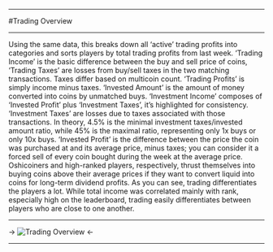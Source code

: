 ***
#Trading Overview
***
Using the same data, this breaks down all ‘active’ trading profits into categories and sorts players by total trading profits from last week.
‘Trading Income’ is the basic difference between the buy and sell price of coins, ‘Trading Taxes’ are losses from buy/sell taxes in the two matching transactions. Taxes differ based on multicoin count. ‘Trading Profits’ is simply income minus taxes.
‘Invested Amount’ is the amount of money converted into coins by unmatched buys. ‘Investment Income’ composes of ‘Invested Profit’ plus ‘Investment Taxes’, it’s highlighted for consistency. ‘Investment Taxes’ are losses due to taxes associated with those transactions. In theory, 4.5% is the minimal investment taxes/invested amount ratio, while 45% is the maximal ratio, representing only 1x buys or only 10x buys. ‘Invested Profit’ is the difference between the price the coin was purchased at and its average price, minus taxes; you can consider it a forced sell of every coin bought during the week at the average price. Oshicoiners and high-ranked players, respectively, thrust themselves into buying coins above their average prices if they want to convert liquid into coins for long-term dividend profits.
As you can see, trading differentiates the players a lot. While total income was correlated mainly with rank, especially high on the leaderboard, trading easily differentiates between players who are close to one another.
***

-> ![Trading Overview](https://files.catbox.moe/1inr8f.png) <-

***
